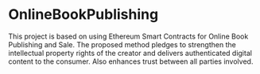 # OnlineBookPublishing

This project is based on using Ethereum Smart Contracts for Online Book Publishing and Sale. The proposed method pledges to strengthen the intellectual property rights of the creator and delivers authenticated digital content to the consumer. Also enhances trust between all parties involved.
